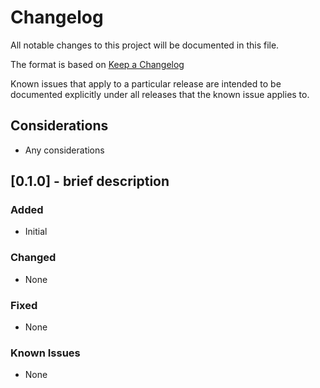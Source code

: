 # Changelog

All notable changes to this project will be documented in this file.

The format is based on [Keep a Changelog](https://keepachangelog.com/en/1.0.0/)

Known issues that apply to a particular release are intended to be documented
explicitly under all releases that the known issue applies to.

## Considerations

* Any considerations

## [0.1.0] - brief description

### Added

* Initial

### Changed

* None

### Fixed

* None

### Known Issues

* None

